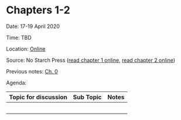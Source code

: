 # Chapters 1-2

Date: 17-19 April 2020

Time: TBD

Location: [Online](#)

Source: No Starch Press ([read chapter 1 online](https://automatetheboringstuff.com/2e/chapter1/), [read chapter 2 online](https://automatetheboringstuff.com/2e/chapter2/))

Previous notes: [Ch. 0](ch0.md)

Agenda:

**Topic for discussion** | **Sub Topic** | **Notes** |
-- | -- | --
 | | |
 | | |
 | | |
 | | |
 | | |
 
